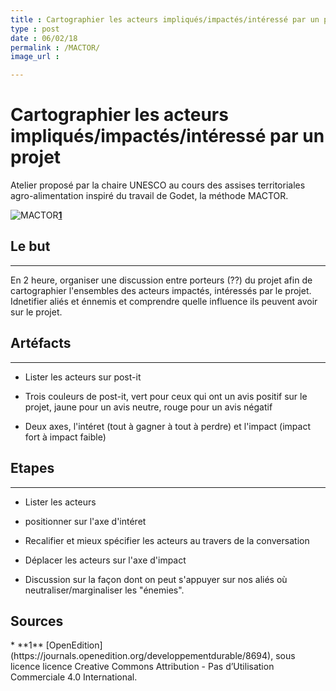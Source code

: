 ```yaml
---
title : Cartographier les acteurs impliqués/impactés/intéressé par un projet 
type : post
date : 06/02/18
permalink : /MACTOR/
image_url : 

---
```


# Cartographier les acteurs impliqués/impactés/intéressé par un projet

Atelier proposé par la chaire UNESCO au cours des assises territoriales agro-alimentation inspiré du travail de Godet, la méthode MACTOR.

![MACTOR](https://journals.openedition.org/developpementdurable/docannexe/image/8694/img-5.png)**[1](#note)**

## Le but

---

En 2 heure, organiser une discussion entre porteurs (??) du projet afin de cartographier l'ensembles des acteurs impactés, intéressés par le projet. Idnetifier aliés et énnemis et comprendre quelle influence ils peuvent avoir sur le projet.

## Artéfacts

---

- Lister les acteurs sur post-it

- Trois couleurs de post-it, vert pour ceux qui ont un avis positif sur le projet, jaune pour un avis neutre, rouge pour un avis négatif

- Deux axes, l'intéret (tout à gagner à tout à perdre) et l'impact (impact fort à impact faible)

## Etapes

---

- Lister les acteurs

- positionner sur l'axe d'intéret

- Recalifier et mieux spécifier les acteurs au travers de la conversation

- Déplacer les acteurs sur l'axe d'impact

- Discussion sur la façon dont on peut s'appuyer sur nos aliés où neutraliser/marginaliser les "énemies".

## Sources
<a id="note">
* **1** [OpenEdition](https://journals.openedition.org/developpementdurable/8694), sous licence licence Creative Commons Attribution - Pas d’Utilisation Commerciale 4.0 International.
</a>
